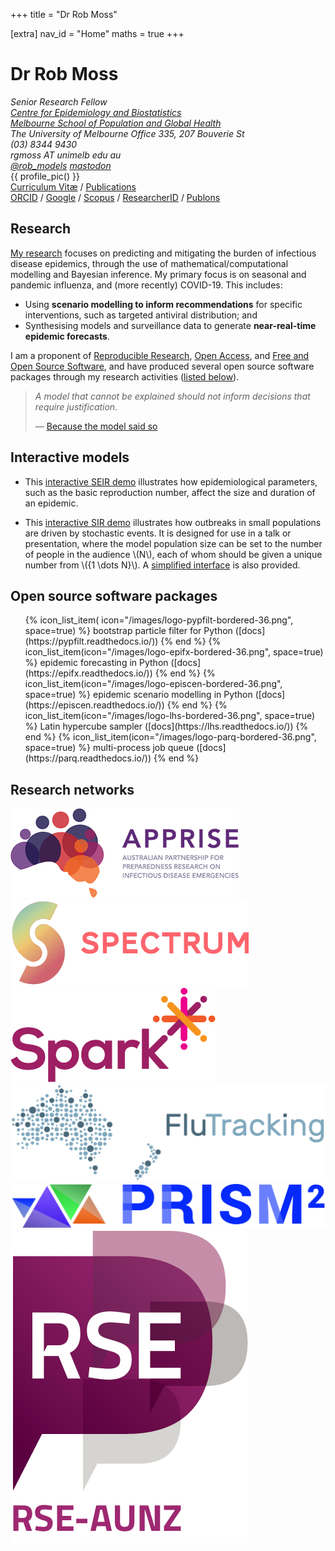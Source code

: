+++
title = "Dr Rob Moss"

[extra]
nav_id = "Home"
maths = true
+++

# Dr Rob Moss

<div class="blurb">
<address>
  <span class="position">
    Senior Research Fellow <br>
    <a href="http://epi.unimelb.edu.au/">Centre for Epidemiology and
      Biostatistics</a><br>
    <a href="http://pgh.unimelb.edu.au/">Melbourne School of
      Population and Global Health</a><br>
    The University of Melbourne
  </span>
  <span class="location">
    Office 335, 207 Bouverie St<br>
    (03) 8344 9430<br>
    rgmoss AT unimelb edu au<br>
    <a href="https://twitter.com/rob_models">@rob_models</a>
    <a rel="me" href="https://mas.to/@rob_models">mastodon</a>
  </span>
</address>
{{ profile_pic() }}
<div class="profile-links">
<a href="cv_online.pdf">Curriculum Vitæ</a>
  / <a href="/pubs">Publications</a>
<br/>
<a href="http://orcid.org/0000-0002-4568-2012" title="ORCID record">ORCID</a>
  / <a href="https://scholar.google.com/citations?user=NOX2J-EAAAAJ&hl=en" title="Google Scholar profile">Google</a>
  / <a href="https://www.scopus.com/authid/detail.uri?authorId=28167595000" title="Scopus author details">Scopus</a>
  / <a href="http://www.researcherid.com/rid/R-4767-2018" title="ResearcherID profile">ResearcherID</a>
  / <a href="https://publons.com/author/1582791/" title="Publons profile">Publons</a>
</div>
</div>

## Research

[My research](@/research.md) focuses on predicting and mitigating the burden of infectious disease epidemics, through the use of mathematical/computational modelling and Bayesian inference.
My primary focus is on seasonal and pandemic influenza, and (more recently) COVID-19.
This includes:

- Using **scenario modelling to inform recommendations** for specific interventions, such as targeted antiviral distribution; and
- Synthesising models and surveillance data to generate **near-real-time epidemic forecasts**.

I am a proponent of [Reproducible Research](https://en.wikipedia.org/wiki/Reproducibility), [Open Access](https://en.wikipedia.org/wiki/Open_access), and [Free and Open Source Software](https://en.wikipedia.org/wiki/Free_and_open-source_software), and have produced several open source software packages through my research activities ([listed below](#open-source-software-packages)).

> *A model that cannot be explained should not inform decisions that require justification.*
>
> — [Because the model said so](https://doi.org/10.1016/j.ijforecast.2021.01.028)

## Interactive models

- This [interactive SEIR demo](https://robmoss.github.io/seir-demo/) illustrates how epidemiological parameters, such as the basic reproduction number, affect the size and duration of an epidemic.

- This [interactive SIR demo](https://robmoss.github.io/sir-demo/) illustrates how outbreaks in small populations are driven by stochastic events.
  It is designed for use in a talk or presentation, where the model population size can be set to the number of people in the audience \\(N\\), each of whom should be given a unique number from \\(\{1 \dots N\}\\).
  A [simplified interface](https://robmoss.github.io/sir-demo/simple.html) is also provided.

## Open source software packages

<div class="narrow-list">
<ul class="icon-list">
{% icon_list_item(
     icon="/images/logo-pypfilt-bordered-36.png",
     space=true) %}
  bootstrap particle filter for Python
  ([docs](https://pypfilt.readthedocs.io/))
{% end %}
{% icon_list_item(icon="/images/logo-epifx-bordered-36.png", space=true) %}
  epidemic forecasting in Python
  ([docs](https://epifx.readthedocs.io/))
{% end %}
{% icon_list_item(icon="/images/logo-episcen-bordered-36.png", space=true) %}
epidemic scenario modelling in Python
  ([docs](https://episcen.readthedocs.io/))
{% end %}
{% icon_list_item(icon="/images/logo-lhs-bordered-36.png", space=true) %}
  Latin hypercube sampler
  ([docs](https://lhs.readthedocs.io/))
{% end %}
{% icon_list_item(icon="/images/logo-parq-bordered-36.png", space=true) %}
  multi-process job queue
  ([docs](https://parq.readthedocs.io/))
{% end %}
</ul>
</div>

## Research networks

<div class="narrow-list">
<a class="network" href="https://www.apprise.org.au/"><img class="network" src="/images/network-apprise.png"/></a><a class="network" href="https://www.spectrum.edu.au/"><img class="network" src="/images/network-spectrum.png"/></a><a class="network" href="https://www.spark.edu.au/"><img class="network" src="/images/network-spark.png"/></a><a class="network" href="https://info.flutracking.net/"><img class="network" src="/images/network-flutracking.png"/></a><a class="network" href="https://www.prism.edu.au/"><img class="network" src="/images/network-prism.jpg"/></a><a class="network" href="https://rse-aunz.github.io/"><img class="network" src="/images/network-rse-aunz.png"/></a>
</div>
